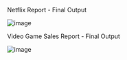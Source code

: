 Netflix Report - Final Output

![image](https://github.com/sudh4r/DataVisualisation/assets/7700100/b32a7651-f50f-4237-800c-9bf1e4b96ed1)

Video Game Sales Report - Final Output

![image](https://github.com/sudh4r/DataVisualisation/assets/7700100/15a4d97d-6a8d-4aa1-8417-b93bb3ab32c1)
